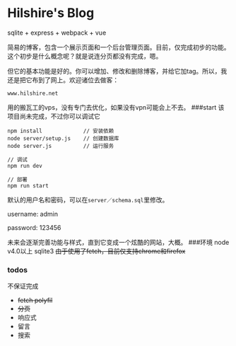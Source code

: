 # Hilshire's Blog

sqlite + express + webpack + vue

简易的博客，包含一个展示页面和一个后台管理页面。目前，仅完成初步的功能。这个初步是什么概念呢？就是说连分页都没有完成，嗯。

但它的基本功能是好的。你可以增加、修改和删除博客，并给它加tag。所以，我还是把它布到了网上。欢迎诸位去做客：

`www.hilshire.net`

用的搬瓦工的vps，没有专门去优化，如果没有vpn可能会上不去。
###start
该项目尚未完成，不过你可以调试它

    npm install             // 安装依赖
    node server/setup.js    // 创建数据库
    node server.js          // 运行服务

    // 调试
    npm run dev             

    // 部署
    npm run start

默认的用户名和密码，可以在`server／schema.sql`里修改。

username: admin

password: 123456

未来会逐渐完善功能与样式，直到它变成一个炫酷的网站，大概。
###环境
node v4.0以上
sqlite3
~~由于使用了fetch，目前仅支持chrome和firefox~~

### todos
不保证完成

- ~~fetch polyfil~~
- ~~分页~~
- 响应式
- 留言
- 搜索
